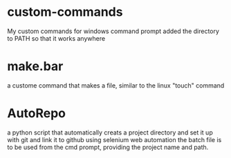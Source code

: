 # custom-commands
  My custom commands for windows command prompt
  added the directory to PATH so that it works anywhere

# make.bar
  a custome command that makes a file, similar to the linux "touch" command

# AutoRepo
  a python script that automatically creats a project directory and set it up with git and link it to github using selenium web automation
  the batch file is to be used from the cmd prompt, providing the project name and path.
  

